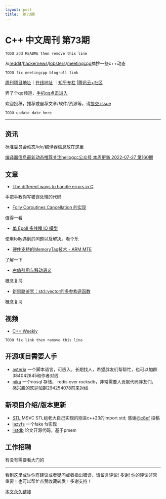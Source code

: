 ```yaml
---
layout: post
title:  第73期
---
```


# C++ 中文周刊 第73期

`TODO add README then remove this line`


从[reddit](https://www.reddit.com/r/cpp/)/[hackernews](https://news.ycombinator.com/)/[lobsters](https://lobste.rs/)/[meetingcpp](https://www.meetingcpp.com/blog/blogroll/)摘抄一些c++动态

`TODO fix meetingcpp blogroll link`

[周刊项目地址](https://github.com/wanghenshui/cppweeklynews)｜[在线地址](https://wanghenshui.github.io/cppweeklynews/) ｜[知乎专栏](https://www.zhihu.com/column/jieyaren) |[腾讯云+社区](https://cloud.tencent.com/developer/column/92884)

弄了个qq频道，[手机qq点击进入](https://qun.qq.com/qqweb/qunpro/share?_wv=3&_wwv=128&inviteCode=xzjHQ&from=246610&biz=ka)

欢迎投稿，推荐或自荐文章/软件/资源等，请[提交 issue](https://github.com/wanghenshui/cppweeklynews/issues)

`TODO update date here`

---

## 资讯

标准委员会动态/ide/编译器信息放在这里

[编译器信息最新动态推荐关注hellogcc公众号 本周更新 2022-07-27 第160期](https://github.com/hellogcc/osdt-weekly/blob/master/weekly-2022/2022-07-27.md)



## 文章

- [The different ways to handle errors in C](https://mccue.dev/pages/7-27-22-c-errors)

手把手教你写错误处理的代码

- [Folly Coroutines Cancellation 的实现 ](https://sf-zhou.github.io/coroutine/folly_coro_cancellation.html)

值得一看

- [单 Epoll 多线程 IO 模型 ](https://sf-zhou.github.io/linux/single_epoll_multi_workers.html)

使用folly遇到的问题以及解决。看个乐

- [硬件支持的MemoryTag技术 - ARM MTE](https://zhuanlan.zhihu.com/p/545432403)

了解一下

- [右值引用与移动语义](https://zhuanlan.zhihu.com/p/545494408)

概念复习

- [新思路鉴赏：std::vector的多参构造函数](https://zhuanlan.zhihu.com/p/545305641)

概念复习


## 视频

- [C++ Weekly ](https://www.youtube.com/channel/UCxHAlbZQNFU2LgEtiqd2Maw)

`TODO fix link then remove this line`









## 开源项目需要人手

- [asteria](https://github.com/lhmouse/asteria) 一个脚本语言，可嵌入，长期找人，希望胖友们帮帮忙，也可以加群384042845和作者对线
- [pika](https://github.com/OpenAtomFoundation/pika) 一个nosql 存储， redis over rocksdb，非常需要人贡献代码胖友们， 感兴趣的欢迎加群294254078前来对线

## 新项目介绍/版本更新

- [STL](https://github.com/StephanTLavavej/STL) MSVC STL组老大自己实现的刚进c++23的import std; 感谢[@c8ef](https://github.com/c8ef) 投稿
- [lazyfs](https://github.com/dsrhaslab/lazyfs) 一个fake fs实现
- [listdb](https://github.com/DICL/listdb) 论文开源代码。基于pmem
## 工作招聘

有没有需要看大门的

---

看到这里或许你有建议或者疑问或者指出错误，请留言评论! 多谢!  你的评论非常重要！也可以帮忙点赞收藏转发！多谢支持！

[本文永久链接](https://wanghenshui.github.io/cppweeklynews/posts/073.html)
